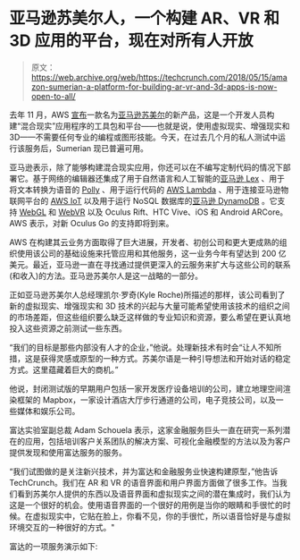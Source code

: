 # 亚马逊苏美尔人，一个构建 AR、VR 和 3D 应用的平台，现在对所有人开放

> 原文：<https://web.archive.org/web/https://techcrunch.com/2018/05/15/amazon-sumerian-a-platform-for-building-ar-vr-and-3d-apps-is-now-open-to-all/>

去年 11 月，AWS [宣布](https://web.archive.org/web/20230325084726/https://techcrunch.com/2017/11/27/aws-announces-amazon-sumerian-for-building-ar-vr-and-3d-apps-quickly/)一款名为[亚马逊苏美尔](https://web.archive.org/web/20230325084726/http://aws.amazon.com/sumerian)的新产品，这是一个开发人员构建“混合现实”应用程序的工具包和平台——也就是说，使用虚拟现实、增强现实和 3D——不需要任何专业的编程或图形技能。今天，在过去几个月的私人测试中运行该服务后，Sumerian 现已普遍可用。

亚马逊表示，除了能够构建混合现实应用，你还可以在不编写定制代码的情况下部署它。基于网络的编辑器还集成了用于自然语言和人工智能的[亚马逊 Lex](https://web.archive.org/web/20230325084726/https://aws.amazon.com/lex/) 、用于将文本转换为语音的 [Polly](https://web.archive.org/web/20230325084726/https://aws.amazon.com/polly/) 、用于运行代码的 [AWS Lambda](https://web.archive.org/web/20230325084726/https://aws.amazon.com/lambda/) 、用于连接亚马逊物联网平台的 [AWS IoT](https://web.archive.org/web/20230325084726/https://aws.amazon.com/iot/) 以及用于运行 NoSQL 数据库的[亚马逊 DynamoDB](https://web.archive.org/web/20230325084726/https://aws.amazon.com/dynamodb/) 。它支持 [WebGL](https://web.archive.org/web/20230325084726/https://www.khronos.org/webgl/) 和 [WebVR](https://web.archive.org/web/20230325084726/https://webvr.info/) 以及 Oculus Rift、HTC Vive、iOS 和 Android ARCore。AWS 表示，对新 Oculus Go 的支持即将到来。

AWS 在构建其云业务方面取得了巨大进展，开发者、初创公司和更大更成熟的组织使用该公司的基础设施来托管应用和其他服务，这一业务今年有望达到 200 亿美元。最近，亚马逊一直在寻找通过提供更深入的云服务来扩大与这些公司的联系(和收入)的方法。亚马逊苏美尔人是这一战略的一部分。

正如亚马逊苏美尔人总经理凯尔·罗奇(Kyle Roche)所描述的那样，该公司看到了新的虚拟现实、增强现实和 3D 技术的兴起与大量可能希望使用该技术的组织之间的市场差距，但这些组织要么缺乏这样做的专业知识和资源，要么希望在更认真地投入这些资源之前测试一些东西。

“我们的目标是那些内部没有人才的企业，”他说。处理新技术有时会“让人不知所措，这是获得灵感或原型的一种方式。苏美尔语是一种引导想法和开始对话的稳定方式。这里蕴藏着巨大的商机。”

他说，封闭测试版的早期用户包括一家开发医疗设备培训的公司，建立地理空间渲染框架的 Mapbox，一家设计酒店大厅步行通道的公司，电子竞技公司，以及一些媒体和娱乐公司。

富达实验室副总裁 Adam Schouela 表示，这家金融服务巨头一直在研究一系列潜在的应用，包括培训客户关系团队的解决方案、可视化金融模型的方法以及为客户提供发现和使用富达服务的服务。

“我们试图做的是关注新兴技术，并为富达和金融服务业快速构建原型，”他告诉 TechCrunch。我们在 AR 和 VR 的语音界面和用户界面方面做了很多工作。当我们看到苏美尔人提供的东西以及语音界面和虚拟现实之间的潜在集成时，我们认为这是一个很好的机会。使用语音界面的一个很好的用例是当你的眼睛和手很忙的时候。在虚拟现实中，它贴在脸上，你看不见，你的手很忙，所以语音恰好是与虚拟环境交互的一种很好的方式。"

富达的一项服务演示如下: